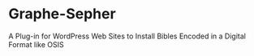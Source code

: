 # Graphe-Sepher
A Plug-in for WordPress Web Sites to Install Bibles Encoded in a Digital Format like OSIS
